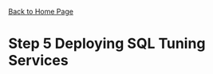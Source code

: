 [Back to Home Page](https://github.com/zeditor01/zowe_db2_tools/tree/main)

# Step 5 Deploying SQL Tuning Services
